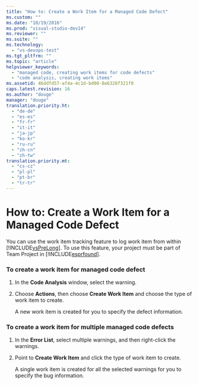 ```yaml
---
title: "How to: Create a Work Item for a Managed Code Defect"
ms.custom: ""
ms.date: "10/19/2016"
ms.prod: "visual-studio-dev14"
ms.reviewer: ""
ms.suite: ""
ms.technology: 
  - "vs-devops-test"
ms.tgt_pltfrm: ""
ms.topic: "article"
helpviewer_keywords: 
  - "managed code, creating work items for code defects"
  - "code analysis, creating work items"
ms.assetid: 46ddfd57-af4a-4c1d-bd00-8e6328f321f0
caps.latest.revision: 16
ms.author: "douge"
manager: "douge"
translation.priority.ht: 
  - "de-de"
  - "es-es"
  - "fr-fr"
  - "it-it"
  - "ja-jp"
  - "ko-kr"
  - "ru-ru"
  - "zh-cn"
  - "zh-tw"
translation.priority.mt: 
  - "cs-cz"
  - "pl-pl"
  - "pt-br"
  - "tr-tr"
---
```

# How to: Create a Work Item for a Managed Code Defect
You can use the work item tracking feature to log work item from within [!INCLUDE[vsPreLong](../code-quality/includes/vsprelong_md.md)]. To use this feature, your project must be part of Team Project in [!INCLUDE[esprfound](../code-quality/includes/esprfound_md.md)].  
  
### To create a work item for managed code defect  
  
1.  In the **Code Analysis** window, select  the warning.  
  
2.  Choose **Actions**, then choose **Create Work Item** and choose the type of work item to create.  
  
     A new work item is created for you to specify the defect information.  
  
### To create a work item for multiple managed code defects  
  
1.  In the **Error List**, select multiple warnings, and then right-click the warnings.  
  
2.  Point to **Create Work Item** and click the type of work item to create.  
  
     A single work item is created for all the selected warnings for you to specify the bug information.